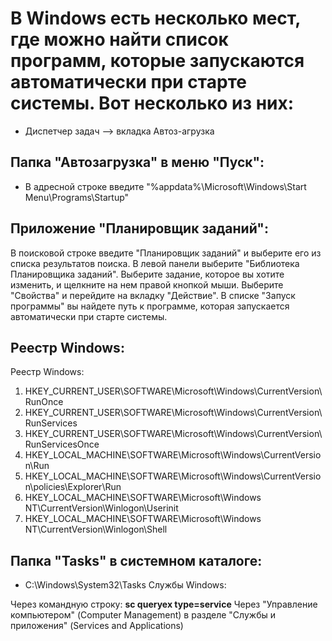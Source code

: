 # В Windows есть несколько мест, где можно найти список программ, которые запускаются автоматически при старте системы. Вот несколько из них:

- Диспетчер задач --> вкладка Автоз-агрузка

## Папка "Автозагрузка" в меню "Пуск":

- В адресной строке введите "%appdata%\Microsoft\Windows\Start Menu\Programs\Startup"

## Приложение "Планировщик заданий":

В поисковой строке введите "Планировщик заданий" и выберите его из списка результатов поиска.
В левой панели выберите "Библиотека Планировщика заданий".
Выберите задание, которое вы хотите изменить, и щелкните на нем правой кнопкой мыши.
Выберите "Свойства" и перейдите на вкладку "Действие".
В списке "Запуск программы" вы найдете путь к программе, которая запускается автоматически при старте системы.

## Реестр Windows:

Реестр Windows:
1. HKEY_CURRENT_USER\SOFTWARE\Microsoft\Windows\CurrentVersion\RunOnce
2. HKEY_CURRENT_USER\SOFTWARE\Microsoft\Windows\CurrentVersion\RunServices
3. HKEY_CURRENT_USER\SOFTWARE\Microsoft\Windows\CurrentVersion\RunServicesOnce
4. HKEY_LOCAL_MACHINE\SOFTWARE\Microsoft\Windows\CurrentVersion\Run
5. HKEY_LOCAL_MACHINE\SOFTWARE\Microsoft\Windows\CurrentVersion\policies\Explorer\Run
6. HKEY_LOCAL_MACHINE\SOFTWARE\Microsoft\Windows NT\CurrentVersion\Winlogon\Userinit
7. HKEY_LOCAL_MACHINE\SOFTWARE\Microsoft\Windows NT\CurrentVersion\Winlogon\Shell

## Папка "Tasks" в системном каталоге:

- C:\Windows\System32\Tasks
Службы Windows:

Через командную строку: **sc queryex type=service**
Через "Управление компьютером" (Computer Management) в разделе "Службы и приложения" (Services and Applications)
